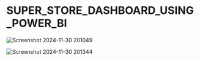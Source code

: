 # SUPER_STORE_DASHBOARD_USING_POWER_BI

![Screenshot 2024-11-30 201049](https://github.com/user-attachments/assets/3f6ccbda-b2b5-4c1e-b89d-e5777125c17d)



![Screenshot 2024-11-30 201344](https://github.com/user-attachments/assets/335959e8-4ed3-46b3-9d55-7f2d9833f6e6)
